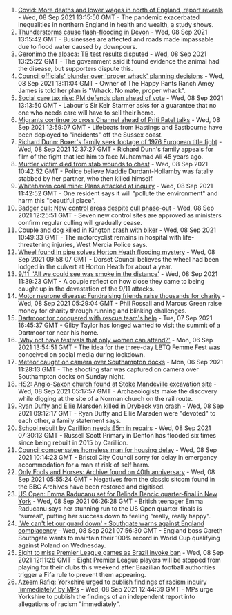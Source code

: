 1. [Covid: More deaths and lower wages in north of England, report reveals](https://www.bbc.co.uk/news/uk-england-58486111?at_medium=RSS&at_campaign=KARANGA) - Wed, 08 Sep 2021 13:15:50 GMT - The pandemic exacerbated inequalities in northern England in health and wealth, a study shows.
2. [Thunderstorms cause flash-flooding in Devon](https://www.bbc.co.uk/news/uk-england-devon-58487733?at_medium=RSS&at_campaign=KARANGA) - Wed, 08 Sep 2021 13:15:42 GMT - Businesses are affected and roads made impassable due to flood water caused by downpours.
3. [Geronimo the alpaca: TB test results disputed](https://www.bbc.co.uk/news/uk-england-bristol-58490510?at_medium=RSS&at_campaign=KARANGA) - Wed, 08 Sep 2021 13:25:22 GMT - The government said it found evidence the animal had the disease, but supporters dispute this.
4. [Council officials' blunder over 'proper whack' planning decisions](https://www.bbc.co.uk/news/uk-england-kent-58487855?at_medium=RSS&at_campaign=KARANGA) - Wed, 08 Sep 2021 13:11:04 GMT - Owner of The Happy Pants Ranch Amey James is told her plan is "Whack. No mate, proper whack".
5. [Social care tax rise: PM defends plan ahead of vote](https://www.bbc.co.uk/news/uk-politics-58483036?at_medium=RSS&at_campaign=KARANGA) - Wed, 08 Sep 2021 13:13:50 GMT - Labour's Sir Keir Starmer asks for a guarantee that no one who needs care will have to sell their home.
6. [Migrants continue to cross Channel ahead of Priti Patel talks](https://www.bbc.co.uk/news/uk-england-kent-58484976?at_medium=RSS&at_campaign=KARANGA) - Wed, 08 Sep 2021 12:59:07 GMT - Lifeboats from Hastings and Eastbourne have been deployed to "incidents" off the Sussex coast.
7. [Richard Dunn: Boxer's family seek footage of 1976 European title fight](https://www.bbc.co.uk/news/uk-england-york-north-yorkshire-58488856?at_medium=RSS&at_campaign=KARANGA) - Wed, 08 Sep 2021 12:37:27 GMT - Richard Dunn's family appeals for film of the fight that led him to face Muhammad Ali 45 years ago.
8. [Murder victim died from stab wounds to chest](https://www.bbc.co.uk/news/uk-england-northamptonshire-58487356?at_medium=RSS&at_campaign=KARANGA) - Wed, 08 Sep 2021 10:42:52 GMT - Police believe Maddie Durdant-Hollamby was fatally stabbed by her partner, who then killed himself.
9. [Whitehaven coal mine: Plans attacked at inquiry](https://www.bbc.co.uk/news/uk-england-cumbria-58486906?at_medium=RSS&at_campaign=KARANGA) - Wed, 08 Sep 2021 11:42:52 GMT - One resident says it will "pollute the environment" and harm this "beautiful place".
10. [Badger cull: New control areas despite cull phase-out](https://www.bbc.co.uk/news/uk-england-58487796?at_medium=RSS&at_campaign=KARANGA) - Wed, 08 Sep 2021 12:25:51 GMT - Seven new control sites are approved as ministers confirm regular culling will gradually cease.
11. [Couple and dog killed in Kington crash with biker](https://www.bbc.co.uk/news/uk-england-hereford-worcester-58488767?at_medium=RSS&at_campaign=KARANGA) - Wed, 08 Sep 2021 10:49:33 GMT - The motorcyclist remains in hospital with life-threatening injuries, West Mercia Police says.
12. [Wheel found in pipe solves Horton Heath flooding mystery](https://www.bbc.co.uk/news/uk-england-dorset-58486860?at_medium=RSS&at_campaign=KARANGA) - Wed, 08 Sep 2021 09:58:07 GMT - Dorset Council believes the wheel had been lodged in the culvert at Horton Heath for about a year.
13. [9/11: 'All we could see was smoke in the distance'](https://www.bbc.co.uk/news/uk-england-birmingham-58486093?at_medium=RSS&at_campaign=KARANGA) - Wed, 08 Sep 2021 11:39:23 GMT - A couple reflect on how close they came to being caught up in the devastation of the 9/11 attacks.
14. [Motor neurone disease: Fundraising friends raise thousands for charity](https://www.bbc.co.uk/news/uk-england-london-58361439?at_medium=RSS&at_campaign=KARANGA) - Wed, 08 Sep 2021 05:29:04 GMT - Phil Rossall and Marcus Green raise money for charity through running and blinking challenges.
15. [Dartmoor tor conquered with rescue team's help](https://www.bbc.co.uk/news/uk-england-devon-58469025?at_medium=RSS&at_campaign=KARANGA) - Tue, 07 Sep 2021 16:45:37 GMT - Gilby Taylor has longed wanted to visit the summit of a Dartmoor tor near his home.
16. ['Why not have festivals that only women can attend?'](https://www.bbc.co.uk/news/uk-england-derbyshire-58464519?at_medium=RSS&at_campaign=KARANGA) - Mon, 06 Sep 2021 13:54:51 GMT - The idea for the three-day LBTQ Femme Fest was conceived on social media during lockdown.
17. [Meteor caught on camera over Southampton docks](https://www.bbc.co.uk/news/uk-england-hampshire-58464279?at_medium=RSS&at_campaign=KARANGA) - Mon, 06 Sep 2021 11:28:13 GMT - The shooting star was captured on camera over Southampton docks on Sunday night.
18. [HS2: Anglo-Saxon church found at Stoke Mandeville excavation site](https://www.bbc.co.uk/news/uk-england-beds-bucks-herts-58477080?at_medium=RSS&at_campaign=KARANGA) - Wed, 08 Sep 2021 05:17:57 GMT - Archaeologists make the discovery while digging at the site of a Norman church on the rail route.
19. [Ryan Duffy and Ellie Marsden killed in Drybeck van crash](https://www.bbc.co.uk/news/uk-england-cumbria-58486901?at_medium=RSS&at_campaign=KARANGA) - Wed, 08 Sep 2021 09:12:17 GMT - Ryan Duffy and Ellie Marsden were "devoted" to each other, a family statement says.
20. [School rebuilt by Carillion needs £5m in repairs](https://www.bbc.co.uk/news/uk-england-manchester-58476875?at_medium=RSS&at_campaign=KARANGA) - Wed, 08 Sep 2021 07:30:13 GMT - Russell Scott Primary in Denton has flooded six times since being rebuilt in 2015 by Carillion.
21. [Council compensates homeless man for housing delay](https://www.bbc.co.uk/news/uk-england-bristol-58482670?at_medium=RSS&at_campaign=KARANGA) - Wed, 08 Sep 2021 10:14:23 GMT - Bristol City Council sorry for delay in emergency accommodation for a man at risk of self harm.
22. [Only Fools and Horses: Archive found on 40th anniversary](https://www.bbc.co.uk/news/uk-england-58419852?at_medium=RSS&at_campaign=KARANGA) - Wed, 08 Sep 2021 05:55:24 GMT - Negatives from the classic sitcom found in the BBC Archives have been restored and digitised.
23. [US Open: Emma Raducanu set for Belinda Bencic quarter-final in New York](https://www.bbc.co.uk/sport/tennis/58477231?at_medium=RSS&at_campaign=KARANGA) - Wed, 08 Sep 2021 06:26:28 GMT - British teenager Emma Raducanu says her stunning run to the US Open quarter-finals is "surreal", putting her success down to feeling "really, really happy".
24. ['We can't let our guard down' - Southgate warns against England complacency](https://www.bbc.co.uk/sport/football/58404777?at_medium=RSS&at_campaign=KARANGA) - Wed, 08 Sep 2021 07:56:30 GMT - England boss Gareth Southgate wants to maintain their 100% record in World Cup qualifying against Poland on Wednesday.
25. [Eight to miss Premier League games as Brazil invoke ban](https://www.bbc.co.uk/sport/football/58486811?at_medium=RSS&at_campaign=KARANGA) - Wed, 08 Sep 2021 12:11:28 GMT - Eight Premier League players will be stopped from playing for their clubs this weekend after Brazilian football authorities trigger a Fifa rule to prevent them appearing.
26. [Azeem Rafiq: Yorkshire urged to publish findings of racism inquiry 'immediately' by MPs](https://www.bbc.co.uk/sport/cricket/58490078?at_medium=RSS&at_campaign=KARANGA) - Wed, 08 Sep 2021 12:44:39 GMT - MPs urge Yorkshire to publish the findings of an independent report into allegations of racism "immediately".
